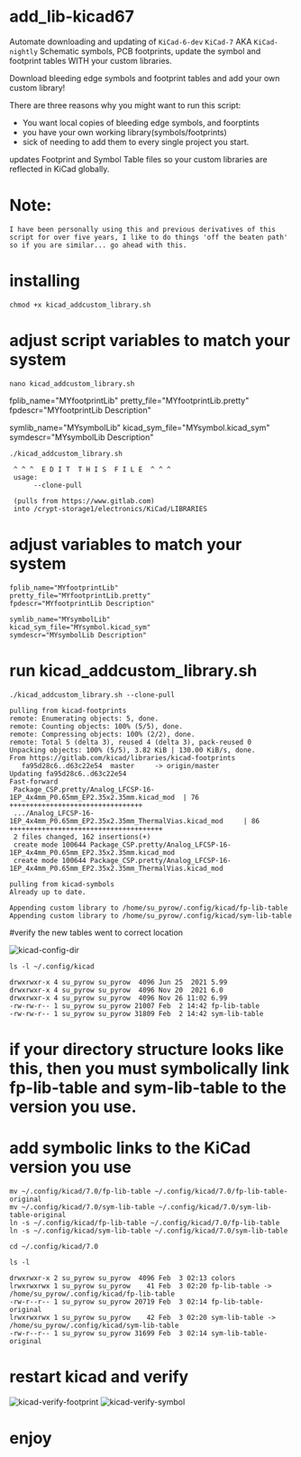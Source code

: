 # add_lib-kicad67

Automate downloading and updating of `KiCad-6-dev` `KiCad-7` AKA `KiCad-nightly` Schematic symbols, PCB footprints, update the symbol and footprint tables WITH your custom libraries.

Download bleeding edge symbols and footprint tables and add your own custom library!

There are three reasons why you might want to run this script:

* You want local copies of bleeding edge symbols, and foorptints
* you have your own working library(symbols/footprints)
* sick of needing to add them to every single project you start.

updates Footprint and Symbol Table files so your custom libraries are reflected in KiCad globally.
# Note:
`I have been personally using this and previous derivatives of this script for over five years, I like to do things 'off the beaten path'  so if you are similar... go ahead with this.`


# installing
```
chmod +x kicad_addcustom_library.sh
```
# adjust script variables to match your system
```
nano kicad_addcustom_library.sh
```
fplib_name="MYfootprintLib"
pretty_file="MYfootprintLib.pretty"
fpdescr="MYfootprintLib Description"

symlib_name="MYsymbolLib"
kicad_sym_file="MYsymbol.kicad_sym"
symdescr="MYsymbolLib Description"
```
./kicad_addcustom_library.sh
```
```
 ^ ^ ^  E D I T  T H I S  F I L E  ^ ^ ^
 usage:
      --clone-pull         

 (pulls from https://www.gitlab.com)
 into /crypt-storage1/electronics/KiCad/LIBRARIES 
```
# adjust variables to match your system
```
fplib_name="MYfootprintLib"
pretty_file="MYfootprintLib.pretty"
fpdescr="MYfootprintLib Description"

symlib_name="MYsymbolLib"
kicad_sym_file="MYsymbol.kicad_sym"
symdescr="MYsymbolLib Description"
```
# run kicad_addcustom_library.sh
```
./kicad_addcustom_library.sh --clone-pull
```
```
pulling from kicad-footprints
remote: Enumerating objects: 5, done.
remote: Counting objects: 100% (5/5), done.
remote: Compressing objects: 100% (2/2), done.
remote: Total 5 (delta 3), reused 4 (delta 3), pack-reused 0
Unpacking objects: 100% (5/5), 3.82 KiB | 130.00 KiB/s, done.
From https://gitlab.com/kicad/libraries/kicad-footprints
   fa95d28c6..d63c22e54  master     -> origin/master
Updating fa95d28c6..d63c22e54
Fast-forward
 Package_CSP.pretty/Analog_LFCSP-16-1EP_4x4mm_P0.65mm_EP2.35x2.35mm.kicad_mod  | 76 +++++++++++++++++++++++++++++++++
 .../Analog_LFCSP-16-1EP_4x4mm_P0.65mm_EP2.35x2.35mm_ThermalVias.kicad_mod     | 86 ++++++++++++++++++++++++++++++++++++++
 2 files changed, 162 insertions(+)
 create mode 100644 Package_CSP.pretty/Analog_LFCSP-16-1EP_4x4mm_P0.65mm_EP2.35x2.35mm.kicad_mod
 create mode 100644 Package_CSP.pretty/Analog_LFCSP-16-1EP_4x4mm_P0.65mm_EP2.35x2.35mm_ThermalVias.kicad_mod
 
pulling from kicad-symbols
Already up to date.
 
Appending custom library to /home/su_pyrow/.config/kicad/fp-lib-table
Appending custom library to /home/su_pyrow/.config/kicad/sym-lib-table
```
#verify the new tables went to correct location

![kicad-config-dir](https://user-images.githubusercontent.com/25697854/216488413-1580b7a9-837f-421e-bc97-a4f219601954.png)
```
ls -l ~/.config/kicad
```
```
drwxrwxr-x 4 su_pyrow su_pyrow  4096 Jun 25  2021 5.99
drwxrwxr-x 4 su_pyrow su_pyrow  4096 Nov 20  2021 6.0
drwxrwxr-x 4 su_pyrow su_pyrow  4096 Nov 26 11:02 6.99
-rw-rw-r-- 1 su_pyrow su_pyrow 21007 Feb  2 14:42 fp-lib-table
-rw-rw-r-- 1 su_pyrow su_pyrow 31809 Feb  2 14:42 sym-lib-table
```
# if your directory structure looks like this, then you must symbolically link fp-lib-table and sym-lib-table to the version you use.

# add symbolic links to the KiCad version you use
```
mv ~/.config/kicad/7.0/fp-lib-table ~/.config/kicad/7.0/fp-lib-table-original
mv ~/.config/kicad/7.0/sym-lib-table ~/.config/kicad/7.0/sym-lib-table-original
ln -s ~/.config/kicad/fp-lib-table ~/.config/kicad/7.0/fp-lib-table
ln -s ~/.config/kicad/sym-lib-table ~/.config/kicad/7.0/sym-lib-table
```
```
cd ~/.config/kicad/7.0
```
```
ls -l
```
```
drwxrwxr-x 2 su_pyrow su_pyrow  4096 Feb  3 02:13 colors
lrwxrwxrwx 1 su_pyrow su_pyrow    41 Feb  3 02:20 fp-lib-table -> /home/su_pyrow/.config/kicad/fp-lib-table
-rw-r--r-- 1 su_pyrow su_pyrow 20719 Feb  3 02:14 fp-lib-table-original
lrwxrwxrwx 1 su_pyrow su_pyrow    42 Feb  3 02:20 sym-lib-table -> /home/su_pyrow/.config/kicad/sym-lib-table
-rw-r--r-- 1 su_pyrow su_pyrow 31699 Feb  3 02:14 sym-lib-table-original
```
# restart kicad and verify

![kicad-verify-footprint](https://user-images.githubusercontent.com/25697854/216496463-9a708e23-a4e1-49cb-b4a8-bdc7640373fd.png)
![kicad-verify-symbol](https://user-images.githubusercontent.com/25697854/216496477-fc0d260a-cfa1-46a2-9f07-901ba152fb17.png)


# enjoy
